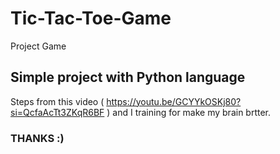 # Tic-Tac-Toe-Game
Project Game
## Simple project with Python language <br/>
Steps from this video ( https://youtu.be/GCYYkOSKj80?si=QcfaAcTt3ZKqR6BF ) and I training for make my brain brtter. <br/>
### THANKS :)
